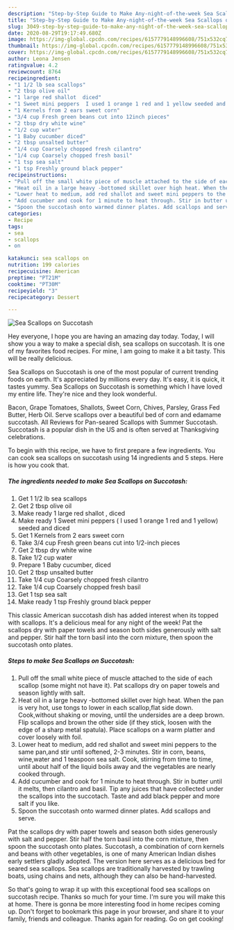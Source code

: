 ```yaml
---
description: "Step-by-Step Guide to Make Any-night-of-the-week Sea Scallops on Succotash"
title: "Step-by-Step Guide to Make Any-night-of-the-week Sea Scallops on Succotash"
slug: 3049-step-by-step-guide-to-make-any-night-of-the-week-sea-scallops-on-succotash
date: 2020-08-29T19:17:49.680Z
image: https://img-global.cpcdn.com/recipes/6157779148996608/751x532cq70/sea-scallops-on-succotash-recipe-main-photo.jpg
thumbnail: https://img-global.cpcdn.com/recipes/6157779148996608/751x532cq70/sea-scallops-on-succotash-recipe-main-photo.jpg
cover: https://img-global.cpcdn.com/recipes/6157779148996608/751x532cq70/sea-scallops-on-succotash-recipe-main-photo.jpg
author: Leona Jensen
ratingvalue: 4.2
reviewcount: 8764
recipeingredient:
- "1 1/2 lb sea scallops"
- "2 tbsp olive oil"
- "1 large red shallot  diced"
- "1 Sweet mini peppers  I used 1 orange 1 red and 1 yellow seeded and diced"
- "1 Kernels from 2 ears sweet corn"
- "3/4 cup Fresh green beans cut into 12inch pieces"
- "2 tbsp dry white wine"
- "1/2 cup water"
- "1 Baby cucumber diced"
- "2 tbsp unsalted butter"
- "1/4 cup Coarsely chopped fresh cilantro"
- "1/4 cup Coarsely chopped fresh basil"
- "1 tsp sea salt"
- "1 tsp Freshly ground black pepper"
recipeinstructions:
- "Pull off the small white piece of muscle attached to the side of each scallop (some might not have it). Pat scallops dry on paper towels and season lightly with salt."
- "Heat oil in a large heavy -bottomed skillet over high heat. When the pan is very hot, use tongs to lower in each scallop,flat side down. Cook,without shaking or moving, until the undersides are a deep brown. Flip scallops and brown the other side (if they stick, loosen with the edge of a sharp metal spatula). Place scallops on a warm platter and cover loosely with foil."
- "Lower heat to medium, add red shallot and sweet mini peppers to the same pan,and stir until softened, 2-3 minutes. Stir in corn, beans, wine,water and 1 teaspoon sea salt. Cook, stirring from time to time, until about half of the liquid boils away and the vegetables are nearly cooked through."
- "Add cucumber and cook for 1 minute to heat through. Stir in butter until it melts, then cilantro and basil. Tip any juices that have collected under the scallops into the succotach. Taste and add black pepper and more salt if you like."
- "Spoon the succotash onto warmed dinner plates. Add scallops and serve."
categories:
- Recipe
tags:
- sea
- scallops
- on

katakunci: sea scallops on 
nutrition: 199 calories
recipecuisine: American
preptime: "PT21M"
cooktime: "PT30M"
recipeyield: "3"
recipecategory: Dessert

---
```



![Sea Scallops on Succotash](https://img-global.cpcdn.com/recipes/6157779148996608/751x532cq70/sea-scallops-on-succotash-recipe-main-photo.jpg)

Hey everyone, I hope you are having an amazing day today. Today, I will show you a way to make a special dish, sea scallops on succotash. It is one of my favorites food recipes. For mine, I am going to make it a bit tasty. This will be really delicious.

Sea Scallops on Succotash is one of the most popular of current trending foods on earth. It's appreciated by millions every day. It's easy, it is quick, it tastes yummy. Sea Scallops on Succotash is something which I have loved my entire life. They're nice and they look wonderful.

Bacon, Grape Tomatoes, Shallots, Sweet Corn, Chives, Parsley, Grass Fed Butter, Herb Oil. Serve scallops over a beautiful bed of corn and edamame succotash. All Reviews for Pan-seared Scallops with Summer Succotash. Succotash is a popular dish in the US and is often served at Thanksgiving celebrations.


To begin with this recipe, we have to first prepare a few ingredients. You can cook sea scallops on succotash using 14 ingredients and 5 steps. Here is how you cook that.

<!--inarticleads1-->

##### The ingredients needed to make Sea Scallops on Succotash:

1. Get 1 1/2 lb sea scallops
1. Get 2 tbsp olive oil
1. Make ready 1 large red shallot , diced
1. Make ready 1 Sweet mini peppers ( I used 1 orange 1 red and 1 yellow) seeded and diced
1. Get 1 Kernels from 2 ears sweet corn
1. Take 3/4 cup Fresh green beans cut into 1/2-inch pieces
1. Get 2 tbsp dry white wine
1. Take 1/2 cup water
1. Prepare 1 Baby cucumber, diced
1. Get 2 tbsp unsalted butter
1. Take 1/4 cup Coarsely chopped fresh cilantro
1. Take 1/4 cup Coarsely chopped fresh basil
1. Get 1 tsp sea salt
1. Make ready 1 tsp Freshly ground black pepper


This classic American succotash dish has added interest when its topped with scallops. It&#39;s a delicious meal for any night of the week! Pat the scallops dry with paper towels and season both sides generously with salt and pepper. Stir half the torn basil into the corn mixture, then spoon the succotash onto plates. 

<!--inarticleads2-->

##### Steps to make Sea Scallops on Succotash:

1. Pull off the small white piece of muscle attached to the side of each scallop (some might not have it). Pat scallops dry on paper towels and season lightly with salt.
1. Heat oil in a large heavy -bottomed skillet over high heat. When the pan is very hot, use tongs to lower in each scallop,flat side down. Cook,without shaking or moving, until the undersides are a deep brown. Flip scallops and brown the other side (if they stick, loosen with the edge of a sharp metal spatula). Place scallops on a warm platter and cover loosely with foil.
1. Lower heat to medium, add red shallot and sweet mini peppers to the same pan,and stir until softened, 2-3 minutes. Stir in corn, beans, wine,water and 1 teaspoon sea salt. Cook, stirring from time to time, until about half of the liquid boils away and the vegetables are nearly cooked through.
1. Add cucumber and cook for 1 minute to heat through. Stir in butter until it melts, then cilantro and basil. Tip any juices that have collected under the scallops into the succotach. Taste and add black pepper and more salt if you like.
1. Spoon the succotash onto warmed dinner plates. Add scallops and serve.


Pat the scallops dry with paper towels and season both sides generously with salt and pepper. Stir half the torn basil into the corn mixture, then spoon the succotash onto plates. Succotash, a combination of corn kernels and beans with other vegetables, is one of many American Indian dishes early settlers gladly adopted. The version here serves as a delicious bed for seared sea scallops. Sea scallops are traditionally harvested by trawling boats, using chains and nets, although they can also be hand-harvested. 

So that's going to wrap it up with this exceptional food sea scallops on succotash recipe. Thanks so much for your time. I'm sure you will make this at home. There is gonna be more interesting food in home recipes coming up. Don't forget to bookmark this page in your browser, and share it to your family, friends and colleague. Thanks again for reading. Go on get cooking!
